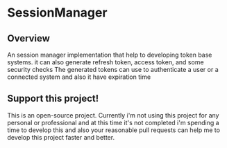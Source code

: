 # SessionManager

Overview
--------
An session manager implementation that help to developing token base systems. it can also generate refresh token, access token, and some security checks 
The generated tokens can use to authenticate a user or a connected system and also it have expiration time

Support this project!
---------------------  
This is an open-source project. Currently i'm not using this project for any personal or professional and at this time it's not completed 
i'm spending a time to develop this and also your reasonable pull requests can help me to develop this project faster and better.

